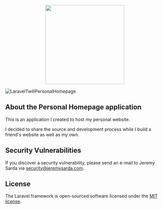 <p align="center"><img src="https://jeremysarda-site.now.sh/_nuxt/4b1a06448cc6fc123df2206e7f11029d.svg" width="250"></p>

![LaravelTwillPersonalHomepage](https://github.com/hackur/personal-homepage/workflows/LaravelTwillPersonalHomepage/badge.svg)

## About the Personal Homepage application

This is an application I created to host my personal website.

I decided to share the source and development process while I build a friend's website as well as my own.


## Security Vulnerabilities

If you discover a security vulnerability, please send an e-mail to Jeremy Sarda via [security@jeremysarda.com](mailto:security@jeremysarda.com).

## License

The Laravel framework is open-sourced software licensed under the [MIT license](https://opensource.org/licenses/MIT).
